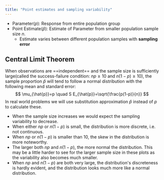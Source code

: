 ```yaml
---
title: "Point estimates and sampling variability"
---
```


- Parameter($p$): Response from entire population group
- Point Estimate($\hat p$):  Estimate of Parameter from smaller population sample size $n$.
	- Estimate varies between different population samples with **sampling error**

## Central Limit Theorem
When observations are ==independent== and the sample size is sufficiently large(called the success-failure condition: $n p \geq 10$ and $n(1-p) \geq 10$), the sample proportion $\hat{p}$ will tend to follow a normal distribution with the following mean and standard error:
$$
\mu_{\hat{p}}=p \quad S E_{\hat{p}}=\sqrt{\frac{p(1-p)}{n}}
$$
In real world problems we will use substitution approximation $\hat p$ instead of $p$ to calculate these.

- When the sample size increases we would expect the sampling variability to decrease.
- When either $np$ or $n(1 - p)$ is small, the distribution is more discrete, i.e. not continuous.
- When $np$ or $n(1 - p)$ is smaller than 10, the skew in the distribution is more noteworthy.
- The larger both $np$ and $n(1-p)$, the more normal the distribution. This may be a little harder to see for the larger sample size in these plots as the variability also becomes much smaller.
- When $np$ and $n(1 -p)$ are both very large, the distribution's discreteness is hardly evident, and the distribution looks much more like a normal distribution.